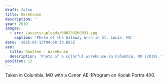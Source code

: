 ```yaml
---
draft: false
title: Warehouse
description: ''
year: 2019
images:
  - src: /assets/uploads/000203200033.jpg
    caption: 'Photo of the Gateway Arch in St. Louis, MO.'
date: '2025-05-13T04:08:39.695Z'
seo:
  title: Dom35mm - Warehouse
  description: 'Photo of a colorful warehouse in Columbia, MO (2019).'
position: 12
---
```



Taken in Columbia, MO with a Canon AE-1Program on Kodak Portra 400.
